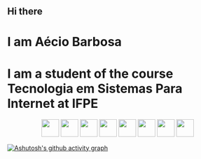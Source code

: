 ## Hi there
# I am Aécio Barbosa
# I am a student of the course Tecnologia em Sistemas Para Internet at IFPE




<p align="center">
  <img src="https://cdn.jsdelivr.net/gh/devicons/devicon/icons/html5/html5-original.svg" width="40"/>
  <img src="https://cdn.jsdelivr.net/gh/devicons/devicon/icons/css3/css3-original.svg" width="40"/>
  <img src="https://cdn.jsdelivr.net/gh/devicons/devicon/icons/javascript/javascript-original.svg" width="40"/>
  <img src="https://cdn.jsdelivr.net/gh/devicons/devicon/icons/typescript/typescript-original.svg" width="40"/>
  <img src="https://cdn.jsdelivr.net/gh/devicons/devicon/icons/php/php-original.svg" width="40"/>
  <img src="https://cdn.jsdelivr.net/gh/devicons/devicon/icons/mysql/mysql-original.svg" width="40"/>
  <img src="https://cdn.jsdelivr.net/gh/devicons/devicon/icons/react/react-original.svg" width="40"/>
  <img src="https://cdn.jsdelivr.net/gh/devicons/devicon/icons/svelte/svelte-original.svg" width="40"/>
</p>



[![Ashutosh's github activity graph](https://github-readme-activity-graph.vercel.app/graph?username=Aecio09&bg_color=0d1117&color=ffffff&line=24d6b2&point=2d2525&area=true&hide_border=true)](https://github.com/ashutosh00710/github-readme-activity-graph)
